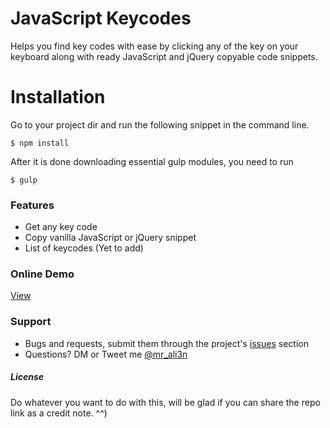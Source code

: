 # JavaScript Keycodes
Helps you find key codes with ease by clicking any of the key on your keyboard along with ready JavaScript and jQuery copyable code snippets.

# Installation
Go to your project dir and run the following snippet in the command line.

```
$ npm install
```

After it is done downloading essential gulp modules, you need to run

```
$ gulp
```

### Features
- Get any key code
- Copy vanilla JavaScript or jQuery snippet
- List of keycodes (Yet to add)

### Online Demo
[View](https://i-break-codes.github.io/keycodes/)

### Support
- Bugs and requests, submit them through the project's [issues](https://github.com/i-break-codes/keycodes/issues) section
- Questions? DM or Tweet me [@mr_ali3n](https://twitter.com/mr_ali3n)

##### License
Do whatever you want to do with this, will be glad if you can share the repo link as a credit note. ^^)
